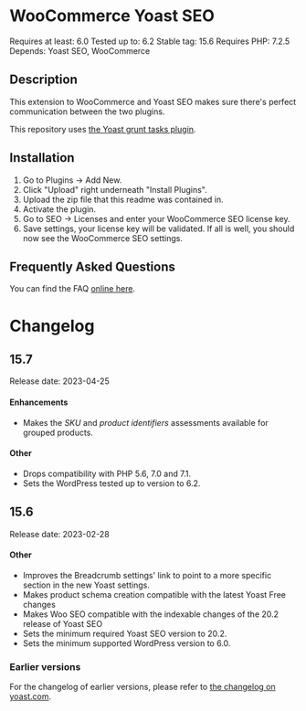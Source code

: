 WooCommerce Yoast SEO
=====================
Requires at least: 6.0
Tested up to: 6.2
Stable tag: 15.6
Requires PHP: 7.2.5
Depends: Yoast SEO, WooCommerce

Description
-----------

This extension to WooCommerce and Yoast SEO makes sure there's perfect communication between the two plugins.

This repository uses [the Yoast grunt tasks plugin](https://github.com/Yoast/plugin-grunt-tasks).

Installation
------------

1. Go to Plugins -> Add New.
2. Click "Upload" right underneath "Install Plugins".
3. Upload the zip file that this readme was contained in.
4. Activate the plugin.
5. Go to SEO -> Licenses and enter your WooCommerce SEO license key.
6. Save settings, your license key will be validated. If all is well, you should now see the WooCommerce SEO settings.

Frequently Asked Questions
--------------------------

You can find the FAQ [online here](https://kb.yoast.com/kb/category/woocommerce-seo/).

Changelog
=========

## 15.7

Release date: 2023-04-25

#### Enhancements

* Makes the _SKU_ and _product identifiers_ assessments available for grouped products.

#### Other

* Drops compatibility with PHP 5.6, 7.0 and 7.1.
* Sets the WordPress tested up to version to 6.2.

## 15.6

Release date: 2023-02-28

#### Other

* Improves the Breadcrumb settings' link to point to a more specific section in the new Yoast settings.
* Makes product schema creation compatible with the latest Yoast Free changes
* Makes Woo SEO compatible with the indexable changes of the 20.2 release of Yoast SEO
* Sets the minimum required Yoast SEO version to 20.2.
* Sets the minimum supported WordPress version to 6.0.

### Earlier versions
For the changelog of earlier versions, please refer to [the changelog on yoast.com](https://yoa.st/woo-seo-changelog).
